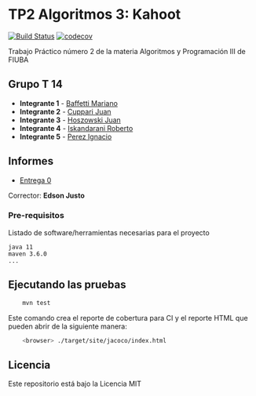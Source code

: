 
# TP2 Algoritmos 3: Kahoot

[![Build Status](https://travis-ci.com/marianobaffetti/Kahoot_Algo3.svg?branch=master)](https://travis-ci.org/fiuba/algo3_proyecto_base_tp2)
[![codecov](https://codecov.io/gh/marianobaffetti/Kahoot_Algo3/branch/master/graph/badge.svg)](https://codecov.io/gh/marianobaffetti/Kahoot_Algo3)

Trabajo Práctico número 2 de la materia Algoritmos y Programación III de FIUBA

## Grupo T 14

* **Integrante 1** - [Baffetti Mariano](https://github.com/marianobaffetti)
* **Integrante 2** - [Cuppari Juan](https://github.com/juampaCuppari)
* **Integrante 3** - [Hoszowski Juan](https://github.com/Juanhosz)
* **Integrante 4** - [Iskandarani Roberto](https://github.com/Robert-Iskandarani)
* **Integrante 5** - [Perez Ignacio](https://github.com/NachitoPerez)

## Informes
* [Entrega 0](https://www.dropbox.com/s/aw0y7baekk46sz6/informe-tp2-algo3.pdf?dl=0)

Corrector: **Edson Justo**

### Pre-requisitos

Listado de software/herramientas necesarias para el proyecto

```
java 11
maven 3.6.0
...
```

## Ejecutando las pruebas

```bash
    mvn test
```


Este comando crea el reporte de cobertura para CI y el reporte HTML que pueden abrir de la siguiente manera:

```bash
    <browser> ./target/site/jacoco/index.html
```

## Licencia

Este repositorio está bajo la Licencia MIT
